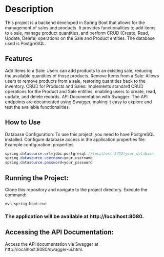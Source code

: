 # Description
This project is a backend developed in Spring Boot that allows for the management of sales and products. It provides functionalities to add items to a sale, manage product quantities, and perform CRUD (Create, Read, Update, Delete) operations on the Sale and Product entities. The database used is PostgreSQL.

## Features
Add Items to a Sale: Users can add products to an existing sale, reducing the available quantities of those products.
Remove Items from a Sale: Allows users to remove products from a sale, restoring quantities back to the inventory.
CRUD for Products and Sales: Implements standard CRUD operations for the Product and Sale entities, enabling users to create, read, update, and delete records.
API Documentation with Swagger: The API endpoints are documented using Swagger, making it easy to explore and test the available functionalities.

## How to Use
Database Configuration:
To use this project, you need to have PostgreSQL installed.
Configure database access in the application.properties file. Example configuration:
properties
 ```java
 spring.datasource.url=jdbc:postgresql://localhost:5432/your_database
 spring.datasource.username=your_username
 spring.datasource.password=your_password
 ```
 ## Running the Project:

Clone this repository and navigate to the project directory.
Execute the command:

```bash
mvn spring-boot:run
```

### The application will be available at http://localhost:8080.

## Accessing the API Documentation:
  Access the API documentation via Swagger at http://localhost:8080/swagger-ui.html.
